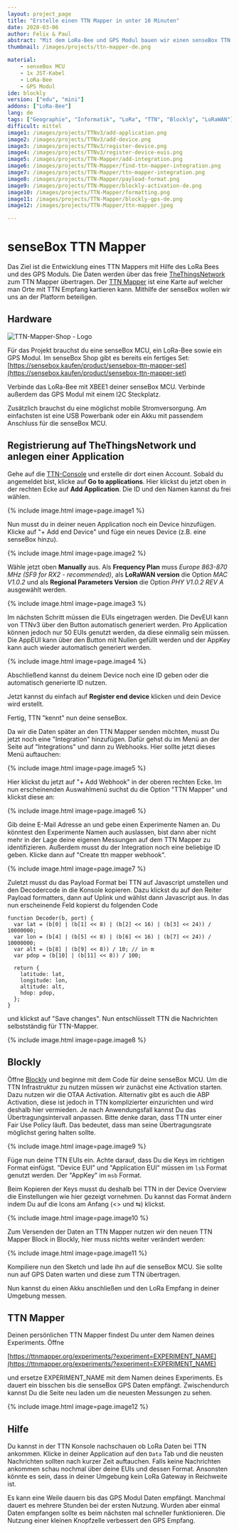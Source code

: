 ```yaml
---
layout: project_page
title: "Erstelle einen TTN Mapper in unter 10 Minuten"
date: 2020-03-06
author: Felix & Paul
abstract: "Mit dem LoRa-Bee und GPS Modul bauen wir einen senseBox TTN Mapper"
thumbnail: /images/projects/ttn-mapper-de.png

material:
    - senseBox MCU
    - 1x JST-Kabel 
    - LoRa-Bee
    - GPS Modul
ide: blockly  
version: ["edu", "mini"]
addons: ["LoRa-Bee"]  
lang: de
tags: ["Geographie", "Informatik", "LoRa", "TTN", "Blockly", "LoRaWAN"]
difficult: mittel
image1: /images/projects/TTNv3/add-application.png
image2: /images/projects/TTNv3/add-device.png
image3: /images/projects/TTNv3/register-device.png
image4: /images/projects/TTNv3/register-device-euis.png
image5: /images/projects/TTN-Mapper/add-integration.png
image6: /images/projects/TTN-Mapper/find-ttn-mapper-integration.png
image7: /images/projects/TTN-Mapper/ttn-mapper-integration.png
image8: /images/projects/TTN-Mapper/payload-format.png
image9: /images/projects/TTN-Mapper/blockly-activation-de.png
image10: /images/projects/TTN-Mapper/formatting.png
image11: /images/projects/TTN-Mapper/blockly-gps-de.png
image12: /images/projects/TTN-Mapper/ttn-mapper.jpeg

---
```

# senseBox TTN Mapper

Das Ziel ist die Entwicklung eines TTN Mappers mit Hilfe des LoRa Bees und des GPS Moduls. Die Daten werden über das freie [TheThingsNetwork](https://www.thethingsnetwork.org/) zum TTN Mapper übertragen. Der [TTN Mapper](http://ttnmapper.org/) ist eine Karte auf welcher man Orte mit TTN Empfang kartieren kann. Mithilfe der senseBox wollen wir uns an der Platform beteiligen.


## Hardware

<div class="row">
	<div class="post-image">
			<img loading="lazy" src="https://sensebox.kaufen/api/public/uploads/1584028489927-TTN-Mapper.png" alt="TTN-Mapper-Shop - Logo" data-zoomable/>
	</div>
</div>

Für das Projekt brauchst du eine senseBox MCU, ein LoRa-Bee sowie ein GPS Modul. Im senseBox Shop gibt es bereits ein fertiges Set: [https://sensebox.kaufen/product/sensebox-ttn-mapper-set](https://sensebox.kaufen/product/sensebox-ttn-mapper-set)

Verbinde das LoRa-Bee mit XBEE1 deiner senseBox MCU. Verbinde außerdem das GPS Modul mit einem I2C Steckplatz.

Zusätzlich brauchst du eine möglichst mobile Stromversorgung. Am einfachsten ist eine USB Powerbank oder ein Akku mit passendem Anschluss für die senseBox MCU.

## Registrierung auf TheThingsNetwork und anlegen einer Application

Gehe auf die [TTN-Console](eu1.cloud.thethings.network) und erstelle dir dort einen Account. Sobald du angemeldet bist, klicke auf **Go to applications**. Hier klickst du jetzt oben in der rechten Ecke auf **Add Application**. Die ID und den Namen kannst du frei wählen.

{% include image.html image=page.image1 %}


Nun musst du in deiner neuen Application noch ein Device hinzufügen. Klicke auf "+ Add end Device" und füge ein neues Device (z.B. eine senseBox hinzu).

{% include image.html image=page.image2 %}


Wähle jetzt oben **Manually** aus. Als **Frequency Plan** muss *Europe 863-870 MHz (SF9 for RX2 - recommended)*, als **LoRaWAN version** die Option *MAC V1.0.2* und als **Regional Parameters Version** die Option *PHY V1.0.2 REV A* ausgewählt werden.

{% include image.html image=page.image3 %}

Im nächsten Schritt müssen die EUIs eingetragen werden. Die DevEUI kann von TTNv3 über den Button automatisch generiert werden. Pro Application können jedoch nur 50 EUIs genutzt werden, da diese einmalig sein müssen. Die AppEUI kann über den Button mit Nullen gefüllt werden und der AppKey kann auch wieder automatisch generiert werden.

{% include image.html image=page.image4 %}


Abschließend kannst du deinem Device noch eine ID geben oder die automatisch generierte ID nutzen.

Jetzt kannst du einfach auf **Register end device** klicken und dein Device wird erstellt. 

Fertig, TTN "kennt" nun deine senseBox.

Da wir die Daten später an den TTN Mapper senden möchten, musst Du jetzt noch eine "Integration" hinzufügen. Dafür gehst du im Menü an der Seite auf "Integrations" und dann zu Webhooks. Hier sollte jetzt dieses Menü auftauchen:

{% include image.html image=page.image5 %}

Hier klickst du jetzt auf "+ Add Webhook" in der oberen rechten Ecke. Im nun erscheinenden Auswahlmenü suchst du die Option "TTN Mapper" und klickst diese an:

{% include image.html image=page.image6 %}



Gib deine E-Mail Adresse an und gebe einen Experimente Namen an. Du könntest den Experimente Namen auch auslassen, bist dann aber nicht mehr in der Lage deine eigenen Messungen auf dem TTN Mapper zu identifizieren. Außerdem musst du der Integration noch eine beliebige ID geben. Klicke dann auf "Create ttn mapper webhook".

{% include image.html image=page.image7 %}


Zuletzt musst du das Payload Format bei TTN auf Javascript umstellen und den Decodercode in die Konsole kopieren. Dazu klickst du auf den Reiter Payload formatters, dann auf Uplink und wählst dann Javascript aus. In das nun erscheinende Feld kopierst du folgenden Code 
```
function Decoder(b, port) {
  var lat = (b[0] | (b[1] << 8) | (b[2] << 16) | (b[3] << 24)) / 10000000;
  var lon = (b[4] | (b[5] << 8) | (b[6] << 16) | (b[7] << 24)) / 10000000;
  var alt = (b[8] | (b[9] << 8)) / 10; // in m
  var pdop = (b[10] | (b[11] << 8)) / 100;

  return {
    latitude: lat,
    longitude: lon,
    altitude: alt,
    hdop: pdop,
  };
}
```
und klickst auf "Save changes". Nun entschlüsselt TTN die Nachrichten selbstständig für TTN-Mapper.

{% include image.html image=page.image8 %}

## Blockly 

Öffne [Blockly](https:https://blockly-react.netlify.app/) und beginne mit dem Code für deine senseBox MCU. Um die TTN Infrastruktur zu nutzen müssen wir zunächst eine Activation starten. Dazu nutzen wir die OTAA Activation. Alternativ gibt es auch die ABP Activation, diese ist jedoch in TTN komplizierter einzurichten und wird deshalb hier vermieden. Je nach Anwendungsfall kannst Du das Übertragungsintervall anpassen. Bitte denke daran, dass TTN unter einer Fair Use Policy läuft. Das bedeutet, dass man seine Übertragungsrate möglichst gering halten sollte. 

{% include image.html image=page.image9 %}



Füge nun deine TTN EUIs ein. Achte darauf, dass Du die Keys im richtigen Format einfügst. "Device EUI" und "Application EUI" müssen im ``lsb`` Format genutzt werden. Der "AppKey" im ``msb`` Format. 

Beim Kopieren der Keys musst du deshalb bei TTN in der Device Overview die Einstellungen wie hier gezeigt vornehmen. Du kannst das Format ändern indem Du auf die Icons am Anfang (<> und ⇆) klickst.


{% include image.html image=page.image10 %}

Zum Versenden der Daten an TTN Mapper nutzen wir den neuen TTN Mapper Block in Blockly, hier muss nichts weiter verändert werden:

{% include image.html image=page.image11 %}

Kompiliere nun den Sketch und lade ihn auf die senseBox MCU. Sie sollte nun auf GPS Daten warten und diese zum TTN übertragen. 

Nun kannst du einen Akku anschließen und den LoRa Empfang in deiner Umgebung messen.

## TTN Mapper

Deinen persönlichen TTN Mapper findest Du unter dem Namen deines Experiments. Öffne

[https://ttnmapper.org/experiments/?experiment=EXPERIMENT_NAME](https://ttnmapper.org/experiments/?experiment=EXPERIMENT_NAME)

und ersetze EXPERIMENT_NAME mit dem Namen deines Experiments. Es dauert ein bisschen bis die senseBox GPS Daten empfängt. Zwischendurch kannst Du die Seite neu laden um die neuesten Messungen zu sehen.

{% include image.html image=page.image12 %}



## Hilfe

Du kannst in der TTN Konsole nachschauen ob LoRa Daten bei TTN ankommen. Klicke in deiner Application auf den `Data` Tab und die neusten Nachrichten sollten nach kurzer Zeit auftauchen. Falls keine Nachrichten ankommen schau nochmal über deine EUIs und dessen Format. Ansonsten könnte es sein, dass in deiner Umgebung kein LoRa Gateway in Reichweite ist.

Es kann eine Weile dauern bis das GPS Modul Daten empfängt. Manchmal dauert es mehrere Stunden bei der ersten Nutzung. Wurden aber einmal Daten empfangen sollte es beim nächsten mal schneller funktionieren. Die Nutzung einer kleinen Knopfzelle verbessert den GPS Empfang.
